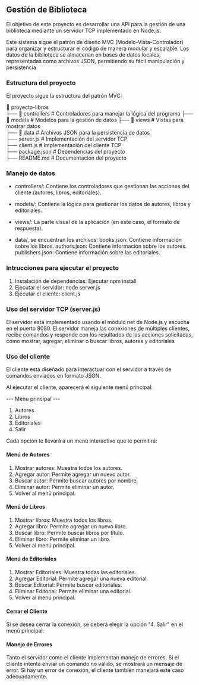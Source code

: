 ## Gestión de Biblioteca

El objetivo de este proyecto es desarrollar una API para la gestión de una biblioteca mediante un servidor TCP implementado en Node.js.

Este sistema sigue el patrón de diseño MVC (Modelo-Vista-Controlador) para organizar y estructurar el código de manera modular y escalable. Los datos de la biblioteca se almacenan en bases de datos locales, representadas como archivos JSON, permitiendo su fácil manipulación y persistencia

### Estructura del proyecto

El proyecto sigue la estructura del patrón MVC:

📂 proyecto-libros  
├── 📂 controllers      # Controladores para manejar la lógica del programa 
├── 📂 models           # Modelos para la gestión de datos
├── 📂 views            # Vistas para mostrar datos  
├── 📂 data             # Archivos JSON para la persistencia de datos  
├── server.js          # Implementación del servidor TCP  
├── client.js          # Implementación del cliente TCP  
├── package.json       # Dependencias del proyecto  
├── README.md          # Documentación del proyecto

### Manejo de datos

* controllers/: Contiene los controladores que gestionan las acciones del cliente (autores, libros, editoriales).

* models/: Contiene la lógica para gestionar los datos de autores, libros y editoriales.

* views/: La parte visual de la aplicación (en este caso, el formato de respuesta).

* data/, se encuentran los archivos:
books.json: Contiene información sobre los libros.
authors.json: Contiene información sobre los autores.
publishers.json: Contiene información sobre las editoriales.

### Intrucciones para ejecutar el proyecto

1. Instalación de dependencias: Ejecutar npm install
2. Ejecutar el servidor:  node server.js
3. Ejecutar el cliente: client.js

### Uso del servidor TCP (server.js)

El servidor está implementado usando el módulo net de Node.js y escucha en el puerto 8080. El servidor maneja las conexiones de múltiples clientes, recibe comandos y responde con los resultados de las acciones solicitadas, como mostrar, agregar, eliminar o buscar libros, autores y editoriales

### Uso del cliente

El cliente está diseñado para interactuar con el servidor a través de comandos enviados en formato JSON. 

Al ejecutar el cliente, aparecerá el siguiente menú principal:

--- Menu principal ---
1. Autores
2. Libros
3. Editoriales
4. Salir

Cada opción te llevará a un menú interactivo que te permitirá:

#### Menú de Autores
1. Mostrar autores: Muestra todos los autores.
2. Agregar autor: Permite agregar un nuevo autor.
3. Buscar autor: Permite buscar autores por nombre.
4. Eliminar autor: Permite eliminar un autor.
5. Volver al menú principal.

#### Menú de Libros
1. Mostrar libros: Muestra todos los libros.
2. Agregar libro: Permite agregar un nuevo libro.
3. Buscar libro: Permite buscar libros por título.
4. Eliminar libro: Permite eliminar un libro.
5. Volver al menú principal.

#### Menú de Editoriales
1. Mostrar Editoriales: Muestra todas las editoriales.
2. Agregar Editorial: Permite agregar una nueva editorial.
3. Buscar Editorial: Permite buscar editoriales.
4. Eliminar Editorial: Permite eliminar una editorial.
5. Volver al menú principal.

#### Cerrar el Cliente
Si se desea cerrar la conexión, se deberá elegir la opción "4. Salir" en el menú principal.

#### Manejo de Errores
Tanto el servidor como el cliente implementan manejo de errores. Si el cliente intenta enviar un comando no válido, se mostrará un mensaje de error. Si hay un error de conexión, el cliente también manejará este caso adecuadamente.
